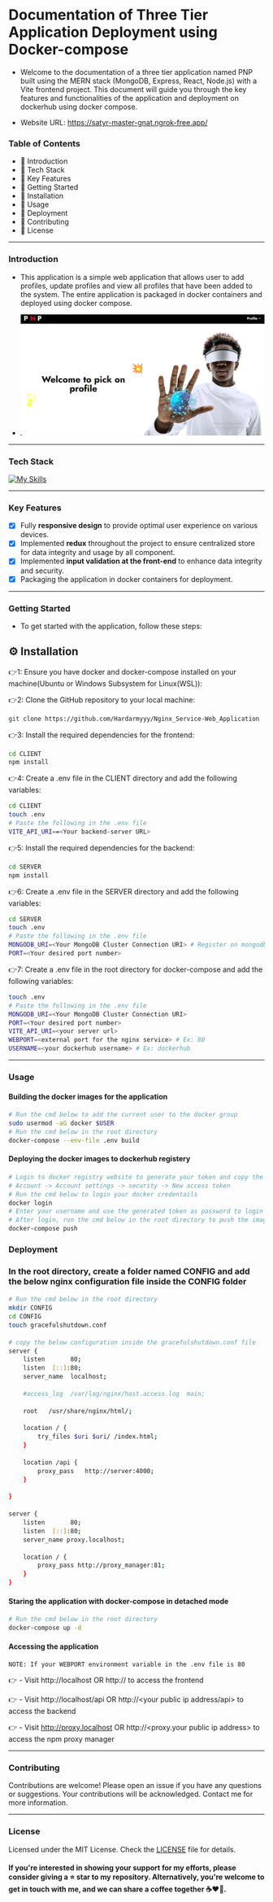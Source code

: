 # Documentation of Three Tier Application Deployment using Docker-compose
 
   -  Welcome to the documentation of a three tier application named PNP built using the MERN stack (MongoDB, Express, React, Node.js) with a Vite frontend project. This document will guide you through the key features and functionalities of the application and deployment on dockerhub using docker compose.

   - Website URL: https://satyr-master-gnat.ngrok-free.app/

   ### Table of Contents
   - 🔗 Introduction
   - 🔗 Tech Stack
   - 🔗 Key Features
   - 🔗 Getting Started
   - 🔗 Installation
   - 🔗 Usage
   - 🔗 Deployment
   - 🔗 Contributing
   - 🔗 License
 
---

###  Introduction

- This application is a simple web application that allows user to add profiles, update profiles and view all profiles that have been added to the system. The entire application is packaged in docker containers and deployed using docker compose.  

- <img src="./CLIENT//public//Landing Page screenshot.png">

---

### Tech Stack

[![My Skills](https://skillicons.dev/icons?i=js,react,redux,nodejs,express,mongodb,nginx,docker)](https://skillicons.dev)

---

### Key Features

  - [x] Fully **responsive design** to provide optimal user experience on various devices.
  - [x] Implemented **redux** throughout the project to ensure centralized store for data integrity and usage by all component.
  - [x] Implemented **input validation at the front-end**  to enhance data integrity and security.
  - [x] Packaging the application in docker containers for deployment.

---

###  Getting Started
 -  To get started with the application, follow these steps:

## ⚙ Installation

👉1: Ensure you have docker and docker-compose installed on your machine(Ubuntu or Windows Subsystem for Linux(WSL)):

👉2: Clone the GitHub repository to your local machine:

```bash
git clone https://github.com/Hardarmyyy/Nginx_Service-Web_Application
```

👉3: Install the required dependencies for the frontend:

```bash
cd CLIENT
npm install
```

👉4: Create a .env file in the CLIENT directory and add the following variables:

```bash
cd CLIENT
touch .env
# Paste the following in the .env file
VITE_API_URI==<Your backend-server URL>
```

👉5: Install the required dependencies for the backend:

```bash
cd SERVER
npm install
```

👉6: Create a .env file in the SERVER directory and add the following variables:

```bash
cd SERVER
touch .env
# Paste the following in the .env file
MONGODB_URI=<Your MongoDB Cluster Connection URI> # Register on mongodb atlas to get a MongoDB cluster coonection URI
PORT=<Your desired port number>
```

👉7: Create a .env file in the root directory for docker-compose and add the following variables:

```bash
touch .env
# Paste the following in the .env file
MONGODB_URI=<Your MongoDB Cluster Connection URI>
PORT=<Your desired port number>
VITE_API_URI=<your server url>
WEBPORT=<external port for the nginx service> # Ex: 80
USERNAME=<your dockerhub username> # Ex: dockerhub
```
---

### Usage 

#### Building the docker images for the application

```bash
# Run the cmd below to add the current user to the docker group
sudo usermod -aG docker $USER
# Run the cmd below in the root directory
docker-compose --env-file .env build
```
#### Deploying the docker images to dockerhub registery

```bash
# Login to docker registry website to generate your token and copy the token
# Account -> Account settings -> security -> New access token
# Run the cmd below to login your docker credentails
docker login
# Enter your username and use the generated token as password to login
# After login, run the cmd below in the root directory to push the images to dockerhub
docker-compose push
```
### Deployment

### In the root directory, create a folder named CONFIG and add the below nginx configuration file inside the CONFIG folder

```bash
# Run the cmd below in the root directory
mkdir CONFIG
cd CONFIG
touch gracefulshutdown.conf

# copy the below configuration inside the gracefulshutdown.conf file
server {
    listen       80; 
    listen  [::]:80;
    server_name  localhost;

    #access_log  /var/log/nginx/host.access.log  main;

    root   /usr/share/nginx/html/;

    location / {
        try_files $uri $uri/ /index.html;
    }

    location /api {
        proxy_pass   http://server:4000;
    }

}

server {
    listen       80; 
    listen  [::]:80;
    server_name proxy.localhost;

    location / {
        proxy_pass http://proxy_manager:81;
    }
}

```

#### Staring the application with docker-compose in detached mode

```bash
# Run the cmd below in the root directory
docker-compose up -d 
```

#### Accessing the application

    NOTE: If your WEBPORT environment variable in the .env file is 80

👉 - Visit http://localhost OR http://<your public ip address> to access the frontend 

👉 - Visit http://localhost/api  OR http://<your public ip address/api> to access the backend

👉 - Visit http://proxy.localhost  OR http://<proxy.your public ip address> to access the npm proxy manager

---

### Contributing

Contributions are welcome! Please open an issue if you have any questions or suggestions. Your contributions will be acknowledged. Contact me for more information.

---

### License

Licensed under the MIT License. Check the [LICENSE](./LICENSE) file for details.

<h4>If you're interested in showing your support for my efforts, please consider giving a ⭐ star to my repository. Alternatively, you're welcome to get in touch with me, and we can share a coffee together ☕️❤️‍🔥.</h4>
